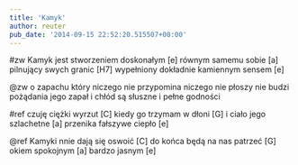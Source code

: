 ```yaml
---
title: 'Kamyk'
author: reuter
pub_date: '2014-09-15 22:52:20.515507+00:00'
---
```


#zw
Kamyk jest stworzeniem doskonałym [e]
równym samemu sobie [a]
pilnujący swych granic [H7]
wypełniony 
dokładnie kamiennym sensem [e]

@zw
o zapachu który niczego nie przypomina 
niczego nie płoszy nie budzi pożądania
jego zapał i chłód
są słuszne 
i pełne godności

#ref
czuję ciężki wyrzut [C]
kiedy go trzymam w dłoni [G]
i ciało jego szlachetne [a]
przenika fałszywe ciepło [e]

@ref
Kamyki nnie dają się oswoić [C] 
do końca będą na nas patrzeć [G]
okiem spokojnym [a]
bardzo jasnym [e]